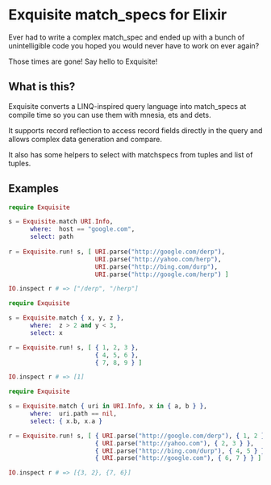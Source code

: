 Exquisite match_specs for Elixir
================================
Ever had to write a complex match_spec and ended up with a bunch of
unintelligible code you hoped you would never have to work on ever again?

Those times are gone! Say hello to Exquisite!

What is this?
-------------
Exquisite converts a LINQ-inspired query language into match_specs at compile
time so you can use them with mnesia, ets and dets.

It supports record reflection to access record fields directly in the query and
allows complex data generation and compare.

It also has some helpers to select with matchspecs from tuples and list of
tuples.

Examples
--------

```elixir
require Exquisite

s = Exquisite.match URI.Info,
      where:  host == "google.com",
      select: path
  
r = Exquisite.run! s, [ URI.parse("http://google.com/derp"),
                        URI.parse("http://yahoo.com/herp"),
                        URI.parse("http://bing.com/durp"),
                        URI.parse("http://google.com/herp") ]

IO.inspect r # => ["/derp", "/herp"]
```

```elixir
require Exquisite

s = Exquisite.match { x, y, z },
      where:  z > 2 and y < 3,
      select: x

r = Exquisite.run! s, [ { 1, 2, 3 },
                        { 4, 5, 6 },
                        { 7, 8, 9 } ]

IO.inspect r # => [1]
```

```elixir
require Exquisite

s = Exquisite.match { uri in URI.Info, x in { a, b } },
      where:  uri.path == nil,
      select: { x.b, x.a }

r = Exquisite.run! s, [ { URI.parse("http://google.com/derp"), { 1, 2 } },
                        { URI.parse("http://yahoo.com"), { 2, 3 } },
                        { URI.parse("http://bing.com/durp"), { 4, 5 } },
                        { URI.parse("http://google.com"), { 6, 7 } } ]

IO.inspect r # => [{3, 2}, {7, 6}]
```
